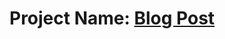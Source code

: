 # Project Name: [Blog Post](https://blog-post-70803.web.app/)

<!-- Server Link: https://blog-post-server.vercel.app -->
